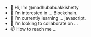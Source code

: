 - 👋 Hi, I’m @madhubabuakkishetty
- 👀 I’m interested in ... Blockchain.
- 🌱 I’m currently learning ... javascript.
- 💞️ I’m looking to collaborate on ...
- 📫 How to reach me ...

<!---
madhubabuakkishetty/madhubabuakkishetty is a ✨ special ✨ repository because its `README.md` (this file) appears on your GitHub profile.
You can click the Preview link to take a look at your changes.
--->
